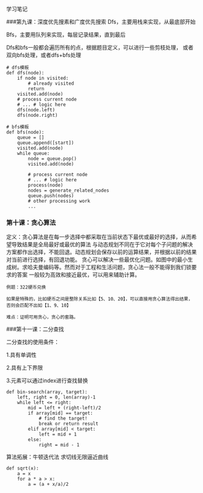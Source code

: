学习笔记

###第九课：深度优先搜素和广度优先搜索
Dfs，主要用栈来实现，从最底部开始

Bfs，主要用队列来实现，每层记录结果，直到最后

Dfs和bfs一般都会遍历所有的点，根据题目定义，可以进行一些剪枝处理，
或者双向bfs处理，或者dfs+bfs处理

```$xslt
# dfs模板
def dfs(node):
    if node in visited:
        # already visited
        return
    visited.add(node)
    # process current node
    # ... # logic here
    dfs(node.left)
    dfs(node.right)
```

```$xslt
# bfs模板
def bfs(node):
    queue = []
    queue.append([start])
    visited.add(node)
    while queue:
        node = queue.pop()
        visited.add(node)
        
        # process current node
        # ... # logic here
        process(node)
        nodes = generate_related_nodes
        queue.push(nodes)
        # other processing work
        ...
```

### 第十课：贪心算法

定义：贪心算法是在每一步选择中都采取在当前状态下最优或最好的选择，从而希望导致结果是全局最好或最优的算法
与动态规划不同在于它对每个子问题的解决方案都作出选择，不能回退。动态规划会保存以前的运算结果，并根据以前的结果对当前进行选择，有回退功能。
贪心可以解决一些最优化问题。如图中的最小生成树。求哈夫曼编码等。然而对于工程和生活问题，贪心法一般不能得到我们锁要求的答案
一般较为高效和接近最优，可以用来辅助计算。

    例题：322硬币兑换

    如果是特殊的，比如硬币之间是整除关系比如【5、10、20】，可以直接用贪心算法得出结果，否则会匹配不出如【1、9、10】

    难点：证明可用贪心，贪心的套路。

###第十一课：二分查找

二分查找的使用条件：

1.具有单调性

2.具有上下界限

3.元素可以通过index进行查找替换

```$xslt
def bin-search(array, target):
    left, right = 0, len(array)-1
    while left <= right:
        mid = left + (right-left)/2
        if array[mid] == target:
            # find the target!
            break or return result
        elif array[mid] < target:
            left = mid + 1
        else:
            right = mid - 1
```

算法拓展：牛顿迭代法
求切线无限逼近曲线
```
def sqrt(x):
    a = x
    for a * a > x:
        a = (a + x/a)/2
        
```
